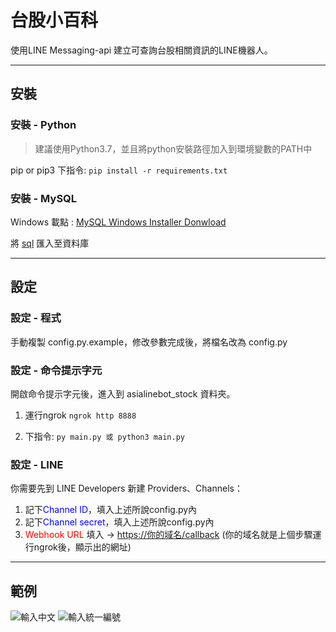 # 台股小百科

使用LINE Messaging-api 建立可查詢台股相關資訊的LINE機器人。

-----

## 安裝

### 安裝 - Python

>建議使用Python3.7，並且將python安裝路徑加入到環境變數的PATH中

pip or pip3 下指令:
`pip install -r requirements.txt`

### 安裝 - MySQL

Windows 載點 : [MySQL Windows Installer Donwload](https://dev.mysql.com/downloads/installer/)

將 [sql](/database/linebot_stock.sql) 匯入至資料庫

-----

## 設定

### 設定 - 程式

手動複製 config.py.example，修改參數完成後，將檔名改為 config.py

### 設定 - 命令提示字元

開啟命令提示字元後，進入到 asialinebot_stock 資料夾。

1. 運行ngrok
`ngrok http 8888`

2. 下指令:
`py main.py 或 python3 main.py`

### 設定 - LINE

你需要先到 LINE Developers 新建 Providers、Channels：

1. 記下<font color=#0000FF>Channel ID</font>，填入上述所說config.py內
2. 記下<font color=#0000FF>Channel secret</font>，填入上述所說config.py內
3. <font color=red>Webhook URL</font> 填入 -> <https://你的域名/callback> (你的域名就是上個步驟運行ngrok後，顯示出的網址)

-----

## 範例

![輸入中文](https://i.imgur.com/YIy3RKl.png)
![輸入統一編號](https://i.imgur.com/jV1dQ3T.png)
